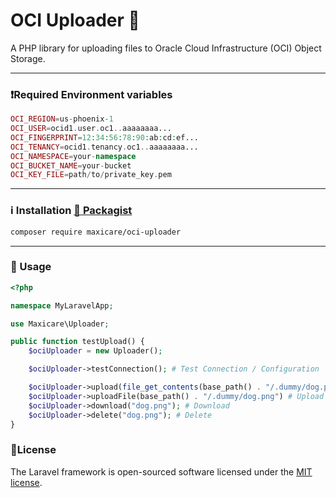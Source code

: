 # OCI Uploader 🚀

A PHP library for uploading files to Oracle Cloud Infrastructure (OCI) Object Storage.


---

### ❗Required Environment variables

```php
OCI_REGION=us-phoenix-1
OCI_USER=ocid1.user.oc1..aaaaaaaa...
OCI_FINGERPRINT=12:34:56:78:90:ab:cd:ef...
OCI_TENANCY=ocid1.tenancy.oc1..aaaaaaaa...
OCI_NAMESPACE=your-namespace
OCI_BUCKET_NAME=your-bucket
OCI_KEY_FILE=path/to/private_key.pem
```
---
### ℹ️ Installation [🔗 Packagist](https://packagist.org/packages/maxicare/oci-uploader)
```bash
composer require maxicare/oci-uploader
```

---


### 🚀 Usage

```php
<?php

namespace MyLaravelApp;

use Maxicare\Uploader;

public function testUpload() {
    $ociUploader = new Uploader();

    $ociUploader->testConnection(); # Test Connection / Configuration

    $ociUploader->upload(file_get_contents(base_path() . "/.dummy/dog.png"), "dog.png"); # Upload using contents to OCI
    $ociUploader->uploadFile(base_path() . "/.dummy/dog.png") # Upload object to OCI
    $ociUploader->download("dog.png"); # Download
    $ociUploader->delete("dog.png"); # Delete
}

```

### 📝License

The Laravel framework is open-sourced software licensed under the [MIT license](https://opensource.org/licenses/MIT).